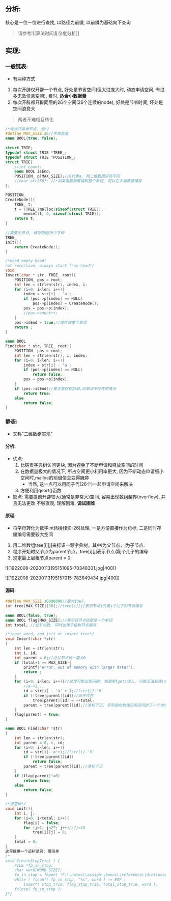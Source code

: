 ## 分析:
核心是一位一位进行查找, 以路径为前缀, 以前缀为基础向下查询
>请参考![[算法时间复杂度分析]]

## 实现:
### 一般链表:
- 有两种方式
1. 每次开辟仅开辟一个节点, 好处是节省空间(但太过庞大时, 动态申请空间, 有过多无效信息空间), 费时, **适合小数据量**
2. 每次开辟都开辟同层的26个空间(26个连续的node), 好处是节省时间, 坏处是空间浪费大
> 两者不难相互转化
```c
/*每次开辟单节点, 例*/
#define MAX_SIZE 26//字典宽度
enum BOOL{true, false};
 
struct TRIE;
typedef struct TRIE *TREE_;
typedef struct TRIE *POSITION_;
struct TRIE{
    //int count;
    enum BOOL isEnd;
    POSITION_ p[MAX_SIZE];//0代表a, 和二维数组实现不同
    //char str[50]; //*如果需要频繁读取整个单词, 可以在末端直接储存
};

POSITION_ 
CreateNode(){
    TREE_ t;
    t = (TREE_)malloc(sizeof(struct TRIE));
        memset(t, 0, sizeof(struct TRIE));
    return t;
}
  
//需要头节点, 储存初始26个字母
TREE_ 
Init(){
    return CreateNode();
}

/*need empty head!
not recursive, always start from head*/
void 
Insert(char * str, TREE_ root){
    POSITION_ pos = root;
    int len = strlen(str), index, i;
    for (i=0; i<len; i++){
        index = str[i] - 'a';
        if (pos->p[index] == NULL)
            pos->p[index] = CreateNode();
        pos = pos->p[index];
        //pos->count++;
    }
    pos->isEnd = true;//或存储整个单词
    return ;
}
  
enum BOOL 
Find(char * str, TREE_ root){
    POSITION_ pos = root;
    int len = strlen(str), i, index;
    for (i=0; i<len; i++){
        index = str[i] - 'a';
        if (pos->p[index] == NULL)
            return false;
        pos = pos->p[index];
    }
    if (pos->isEnd)//要注意存在前缀,但单词不存在的情况
        return true;
    else
        return false;
}
```

### 静态:
- 又称"二维数组实现"
#### 分析:
- 优点: 
	1. 比链表字典树访问更快, 因为避免了不断申请和释放空间的时间
	2. 在数据量极大的情况下, 所占空间更小利用率更大, 因为不断动态申请细小空间时,malloc的前缀信息变得臃肿
		- 当然, 这一点可以用同子代(26个)一起申请空间来解决
	3. 方便利用qsort()函数
- 缺点: 
	需要提前开辟较大(通常是非常大)空间, 容易出现数组越界(overflow), 并且无法更改
	不够直观, 理解困难, **调试困难**
#### 原理:
- 将字母转化为数字int(映射到0-26)处理, 一是方便直接作为角标, 二是同时存储编号需要较大空间
1. 用二维数组tree[i]\[j]来标识一颗字典树，其中i为父节点，j为子节点.
2. 程序开始时父节点为parent节点。tree[i]\[j]表示节点i第j个儿子的编号
3. 规定最上层根节点parent = 0;

![[1922008-20200113195151095-70348301.jpg|400]]

![[1922008-20200113195157015-783649434.jpg|400]]
#### 源码:
```c
#define MAX_SIZE 10000000//最大10e7, 
int tree[MAX_SIZE][30];//tree[i][j]表示节点i的第j个儿子的节点编号
  
enum BOOL{false, true};
enum BOOL flag[MAX_SIZE];//表示该节点结尾是一个单词
int total; //总节点数, 同时也用于给树节点编号

/*input word, and init or insert tree*/
void Insert(char *str)
{
    int len = strlen(str);
    int i, id;
    int parent = 0;//总父节点统一置为0
    if (total+1 == MAX_SIZE){
        printf("error, out of memory with larger data!");
        return ;
    }
    for (i=0; i<len; i++){//这里可能出现问题: 如果用fgets读入, 可能无法处理\n
        //a->1...
        id = str[i] - 'a' + 1;//?str[i]-'0'
        if (!tree[parent][id])//尚不存在
            tree[parent][id] = ++total;
        parent = tree[parent][id];//游标下沉, 实际指向物理已用空间的下一个地址
    }
    flag[parent] = true;
}

enum BOOL Find(char *str)
{
    int len = strlen(str);
    int parent = 0, i, id;
    for (i=0; i<len; i++){
        id = str[i]-'a'+1;//?str[i]-'0'
        if (!tree[parent][id])
            return false;
        parent = tree[parent][id];//游标下沉
    }
	if (flag[parent]!=0)
    	return true;
	else
		return false;
}

/*清空树*/
void init(){
    int i, j;
    for (i=0; i<total; i++){
        flag[i] = false;
        for (j=1; j<27; j++)//?j<10
            tree[i][j] = 0;
    }
    total = 0;
}
这里提供一个造树范例: 很简单
/*
void CreateStopTrie( ) {
    FILE *fp_in_stop;
    char word[WORD_SIZE];
    fp_in_stop = fopen( "F:\\notes\\assign\\bonus\\reference\\dictionary.txt", "r" );
    while ( fscanf( fp_in_stop, "%s", word ) != EOF )
        Insert( stop_trie, flag_stop_trie, total_stop_trie, word );
    fclose( fp_in_stop );
}*/
```
